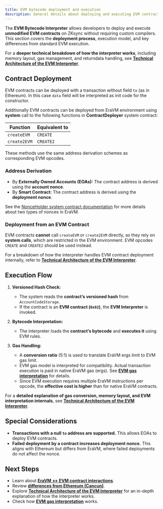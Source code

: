 ```yaml
---
title: EVM bytecode deployment and execution
description: General details about deploying and executing EVM contracts on ZKsync
---
```


The **EVM Bytecode Interpreter** allows developers to deploy and execute **unmodified EVM contracts** on ZKsync
without requiring custom compilers. This section covers the **deployment process**, execution model, and key differences from standard EVM execution.

For a **deeper technical breakdown of how the interpreter works**, including memory layout, gas management, and
returndata handling, see **[Technical Architecture of the EVM Interpreter](./technical-details)**.

## Contract Deployment

EVM contracts can be deployed with a transaction without field `to` (as in Ethereum). In this case `data` field will be interpreted as
init code for the constructor.

Additionally EVM contracts can be deployed from EraVM environment using **system** call to the following functions in **ContractDeployer** system contract:

| **Function** | **Equivalent to** |
|-------------|------------------|
| `createEVM` | `CREATE` |
| `create2EVM` | `CREATE2` |

These methods use the same address derivation schemes as corresponding EVM opcodes.

### Address Derivation

- By **Externally Owned Accounts (EOAs):** The contract address is derived using the **account nonce**.
- By **Smart Contract:** The contract address is derived using the **deployment nonce**.

See the [NonceHolder system contract documentation](/zksync-protocol/contracts/system-contracts#nonceholder)
for more details about two types of nonces in EraVM.

### Deployment from an EVM Contract

EVM contracts **cannot** call `createEVM` or `create2EVM` directly, as they rely on **system calls**, which are restricted in the EVM environment.
EVM opcodes `CREATE` and `CREATE2` should be used instead.

For a breakdown of how the interpreter handles EVM contract deployment internally, refer to
**[Technical Architecture of the EVM Interpreter](./technical-details#contract-deployment-process)**.

## Execution Flow

1. **Versioned Hash Check:**
   - The system reads the **contract’s versioned hash** from `AccountCodeStorage`.
   - If the contract is an **EVM contract (`0x02`)**, the **EVM Interpreter** is invoked.

2. **Bytecode Interpretation:**
   - The interpreter loads the **contract’s bytecode** and **executes it** using EVM rules.

3. **Gas Handling:**
   - A **conversion ratio** (5:1) is used to translate EraVM ergs limit to EVM gas limit.
   - EVM gas model is interpreted for compatibility. Actual transaction execution is paid in native EraVM gas (ergs).
      See **[EVM gas interpretation](./evm-gas-interpretation)** for details.
   - Since EVM execution requires multiple EraVM instructions per opcode, the **effective cost is higher** than for native EraVM contracts.

For a **detailed explanation of gas conversion, memory layout, and EVM interpretation internals**, see **[Technical Architecture of the EVM Interpreter](./technical-details#gas-management)**.

## Special Considerations

- **Transactions with a null `to` address are supported.** This allows EOAs to deploy EVM contracts.
- **Failed deployment by a contract increases deployment nonce.** This aligns with Ethereum but differs from EraVM, where failed deployments
  do not affect the nonce.

## Next Steps

- Learn about **[EraVM ↔ EVM contract interactions](./era-evm-interactions)**.
- Review **[differences from Ethereum (Cancun)](./evm-differences)**.
- Explore **[Technical Architecture of the EVM Interpreter](./technical-details)** for an in-depth explanation of how the interpreter works.
- Check how **[EVM gas interpretation](./evm-gas-interpretation)** works.
